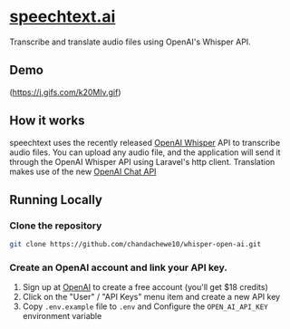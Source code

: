 # [speechtext.ai](https://speechtext.ai)

Transcribe and translate audio files using OpenAI's Whisper API.

## Demo


(https://j.gifs.com/k20Mlv.gif)

## How it works

speechtext uses the recently released [OpenAI Whisper](https://platform.openai.com/docs/guides/speech-to-text) API to transcribe audio files.
You can upload any audio file, and the application will send it through the OpenAI Whisper API using Laravel's http client.
Translation makes use of the new [OpenAI Chat API](https://platform.openai.com/docs/guides/code)
## Running Locally

### Clone the repository

```bash
git clone https://github.com/chandachewe10/whisper-open-ai.git
```

### Create an OpenAI account and link your API key.

1. Sign up at [OpenAI](https://openai.com/) to create a free account (you'll get $18 credits)
2. Click on the "User" / "API Keys" menu item and create a new API key
3. Copy `.env.example` file to `.env` and Configure the `OPEN_AI_API_KEY` environment variable

